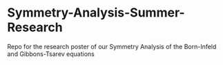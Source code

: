 # Symmetry-Analysis-Summer-Research
Repo for the research poster of our Symmetry Analysis of the Born-Infeld and Gibbons-Tsarev equations
